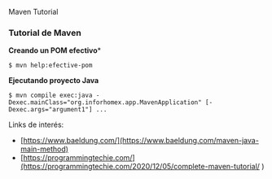 Maven Tutorial



### Tutorial de Maven

**Creando un POM efectivo***
```
$ mvn help:efective-pom

```

**Ejecutando proyecto Java**
```
$ mvn compile exec:java -Dexec.mainClass="org.inforhomex.app.MavenApplication" [-Dexec.args="argument1"] ...
```


Links de interés:

* [https://www.baeldung.com/](https://www.baeldung.com/maven-java-main-method)
* [https://programmingtechie.com/](https://programmingtechie.com/2020/12/05/complete-maven-tutorial/
)